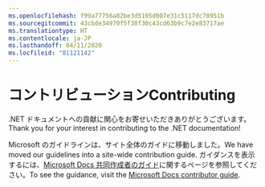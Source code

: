 ```yaml
---
ms.openlocfilehash: f99a77756a82be3d5105d007e31c5117dc78951b
ms.sourcegitcommit: 43cbde34970f5f38f30c43cd63b9c7e2e83717ae
ms.translationtype: HT
ms.contentlocale: ja-JP
ms.lasthandoff: 04/11/2020
ms.locfileid: "81121142"
---
```

# <a name="contributing"></a><span data-ttu-id="68262-101">コントリビューション</span><span class="sxs-lookup"><span data-stu-id="68262-101">Contributing</span></span>

<span data-ttu-id="68262-102">.NET ドキュメントへの貢献に関心をお寄せいただきありがとうございます。</span><span class="sxs-lookup"><span data-stu-id="68262-102">Thank you for your interest in contributing to the .NET documentation!</span></span>

<span data-ttu-id="68262-103">Microsoft のガイドラインは、サイト全体のガイドに移動しました。</span><span class="sxs-lookup"><span data-stu-id="68262-103">We have moved our guidelines into a site-wide contribution guide.</span></span> <span data-ttu-id="68262-104">ガイダンスを表示するには、[Microsoft Docs 共同作成者のガイド](https://docs.microsoft.com/contribute/dotnet/dotnet-contribute)に関するページを参照してください。</span><span class="sxs-lookup"><span data-stu-id="68262-104">To see the guidance, visit the [Microsoft Docs contributor guide](https://docs.microsoft.com/contribute/dotnet/dotnet-contribute).</span></span>
